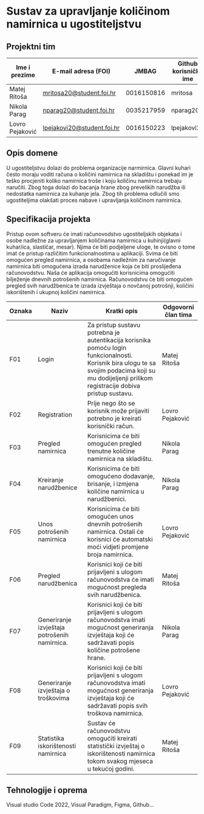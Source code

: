 # Sustav za upravljanje količinom namirnica u ugostiteljstvu


## Projektni tim

Ime i prezime | E-mail adresa (FOI) | JMBAG | Github korisničko ime
------------  | ------------------- | ----- | ---------------------
Matej Ritoša | mritosa20@student.foi.hr | 0016150816 | mritosa
Nikola Parag | nparag20@student.foi.hr | 0035217959 | nparag20
Lovro Pejaković | lpejakovi20@student.foi.hr | 0016150223 | lpejakovi20

## Opis domene
U ugostiteljstvu dolazi do problema organizacije narmirnica. Glavni kuhari često moraju voditi računa o količini namirnica na skladištu i ponekad im je teško procjeniti koliko namirnica troše i koju količinu namirnica trebaju naručiti. Zbog toga dolazi do bacanja hrane zbog prevelikih narudžba ili nedostatka namirnica za kuhanje jela. Zbog tih problema odlučili smo ugostiteljima olakšati proces nabave i upravljanja količinom namirnica.
## Specifikacija projekta


Pristup ovom softveru će imati računovodstvo ugostiteljskih objekata i osobe nadležne za upravljanjem količinama namirnica u kuhinji(glavni kuhar/ica, slastičar, mesar). Njima će biti podjeljene uloge,  te ovisno o tome imat će pristup različitim funkcionalnostima u aplikaciji. Svima će biti omogućen pregled namirnica, a osobama nadležnim za naručivanje namirnica biti omogućena izrada narudženice koja će biti proslijeđena računovodstvu. Naša će aplikacija omogućiti korisnicima omogućiti bilježenje dnevnih potrošenih namirnica. Računovodstvu će biti omogućen pregled svih narudžbenica te izrada izvještaja o novčanoj potrošnji, količini iskorištenih i ukupnoj količini namirnica.

Oznaka | Naziv | Kratki opis | Odgovorni član tima
------ | ----- | ----------- | -------------------
F01 | Login | Za pristup sustavu potrebna je autentikacija korisnika pomoću login funkcionalnosti. Korisnik bira ulogu te sa svojim podacima koji su mu dodijeljenji prilikom registracije dobiva pristup sustavu. | Matej Ritoša
F02 | Registration | Prije nego što se korisnik može prijaviti potrebno je kreirati korisnički račun. | Lovro Pejaković
F03 | Pregled namirnica | Korisnicima će biti omogućen pregled trenutne količine namirnica na skladištu. | Nikola Parag
F04 | Kreiranje narudžbenice | Korisnicima će biti omogućeno dodavanje, brisanje, i izmjena količine namirnica u narudžbenici. | Nikola Parag
F05 | Unos potrošenih namirnica | Korisnicima će biti omogućen unos dnevnih potrošenih namirnica. Ostali će korisnici će automatski moći vidjeti promjene broja  namirnica. | Lovro Pejaković
F06 | Pregled narudžbenica | Korisnici koji će biti prijavljeni s ulogom računovodstva će imati mogućnost pregleda svih narudžbenica. | Matej Ritoša
F07 | Generiranje izvještaja potrošenih namirnica. | Korisnici koji će biti prijavljeni s ulogom računovodstva imati mogućnost generiranja izvještaja koji će sadržavati popis količine potrošene hrane. | Nikola Parag
F08 | Generiranje izvještaja o troškovima | Korisnici koji će biti prijavljeni s ulogom računovodstva imati mogućnost generiranja izvještaja koji će sadržavati popis svih troškova namirnica. | Lovro Pejaković
F09 | Statistika iskorištenosti namirnica  | Sustav će računovodstvu omogućiti kreirati statistički izvještaj o iskorištenosti namirnica tokom svakog mjeseca u tekućoj godini. | Matej Ritoša

## Tehnologije i oprema
Visual studio Code 2022, Visual Paradigm, Figma, Github...
